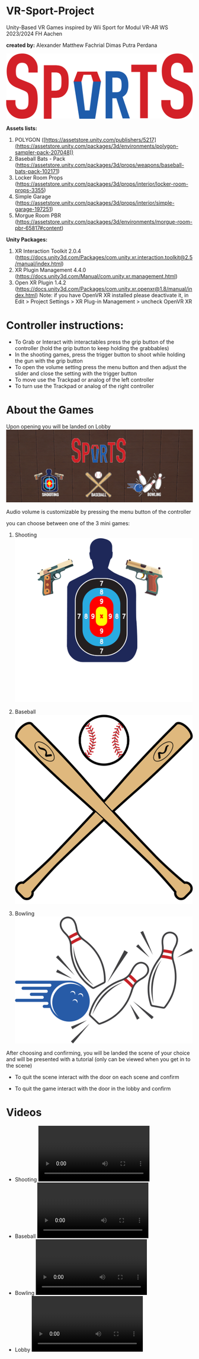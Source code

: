 # VR-Sport-Project
Unity-Based VR Games inspired by Wii Sport for Modul VR-AR WS 2023/2024 FH Aachen

**created by:**
Alexander Matthew
Fachrial Dimas Putra Perdana

![Logo sprite](documentation/GameLogo.png)

**Assets lists:**
1. POLYGON ([https://assetstore.unity.com/publishers/5217](https://assetstore.unity.com/packages/3d/environments/polygon-sampler-pack-207048))
2. Baseball Bats - Pack (https://assetstore.unity.com/packages/3d/props/weapons/baseball-bats-pack-102171)
3. Locker Room Props (https://assetstore.unity.com/packages/3d/props/interior/locker-room-props-3355)
4. Simple Garage (https://assetstore.unity.com/packages/3d/props/interior/simple-garage-197251)
5. Morgue Room PBR (https://assetstore.unity.com/packages/3d/environments/morgue-room-pbr-65817#content)

**Unity Packages:**
1. XR Interaction Toolkit 2.0.4 (https://docs.unity3d.com/Packages/com.unity.xr.interaction.toolkit@2.5/manual/index.html)
2. XR Plugin Management 4.4.0 (https://docs.unity3d.com/Manual/com.unity.xr.management.html)
3. Open XR Plugin 1.4.2 (https://docs.unity3d.com/Packages/com.unity.xr.openxr@1.8/manual/index.html)
Note: if you have OpenVR XR installed please deactivate it, in Edit > Project Settings > XR Plug-in Management > uncheck OpenVR XR

# **Controller instructions:**
- To Grab or Interact with interactables press the grip button of the controller (hold the grip button to keep holding the grabbables)
- In the shooting games, press the trigger button to shoot while holding the gun with the grip button
- To open the volume setting press the menu button and then adjust the slider and close the setting with the trigger button
- To move use the Trackpad or analog of the left controller
- To turn use the Trackpad or analog of the right controller

# **About the Games**

Upon opening you will be landed on Lobby
![Lobby](documentation/lobby_ss.png)

Audio volume is customizable by pressing the menu button of the controller

you can choose between one of the 3 mini games:
1. Shooting
![shooting_logo](documentation/shooting_logo.png)

3. Baseball
![baseball logo](documentation/baseball_logo.png)

4. Bowling
![bowling logo text](documentation/bowling_logo.png)


After choosing and confirming, you will be landed the scene of your choice and will be presented with a tutorial (only can be viewed when you get in to the scene)

- To quit the scene interact with the door on each scene and confirm

- To quit the game interact with the door in the lobby and confirm

# **Videos**
- Shooting
  ![shooting_video](documentation/shooting_video.mp4)
- Baseball
  ![baseball_video](documentation/Baseball_video.mp4)
- Bowling
  ![bowling_video](documentation/bowling_video.mp4)
- Lobby
  ![lobby_video](documentation/lobby_video.mp4)

